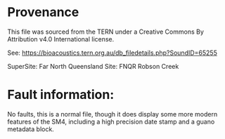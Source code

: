 # Provenance

This file was sourced from the TERN under a 
Creative Commons By Attribution v4.0 International license.

See: https://bioacoustics.tern.org.au/db_filedetails.php?SoundID=65255

SuperSite: Far North Queensland
Site: FNQR Robson Creek

# Fault information:

No faults, this is a normal file, though it does display some more modern features of the SM4,
including a high precision date stamp and a guano metadata block.